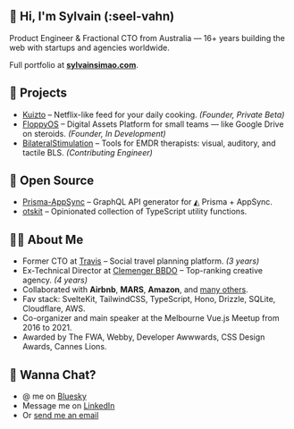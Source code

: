## 🖖 Hi, I'm Sylvain (:seel-vahn)

Product Engineer & Fractional CTO from Australia — 16+ years building the web with startups and agencies worldwide.

Full portfolio at **[sylvainsimao.com](https://sylvainsimao.com)**.

## 👾 Projects

- [Kuizto](https://kuizto.co) – Netflix-like feed for your daily cooking. *(Founder, Private Beta)*
- [FloppyOS](https://floppyos.com) – Digital Assets Platform for small teams — like Google Drive on steroids. *(Founder, In Development)*
- [BilateralStimulation](https://bilateralstimulation.io) – Tools for EMDR therapists: visual, auditory, and tactile BLS. *(Contributing Engineer)*

## 🧪 Open Source

- [Prisma-AppSync](https://prisma-appsync.vercel.app) – GraphQL API generator for ◭ Prisma + AppSync.
- [otskit](https://github.com/maoosi/otskit) – Opinionated collection of TypeScript utility functions.

## 👨‍💻 About Me

- Former CTO at [Travis](https://sylvainsimao.com/project/travis-travis/) – Social travel planning platform. *(3 years)*
- Ex-Technical Director at [Clemenger BBDO](https://www.clemengerbbdo.com.au/) – Top-ranking creative agency. *(4 years)*
- Collaborated with **Airbnb**, **MARS**, **Amazon**, and [many others](https://sylvainsimao.com).
- Fav stack: SvelteKit, TailwindCSS, TypeScript, Hono, Drizzle, SQLite, Cloudflare, AWS.
- Co-organizer and main speaker at the Melbourne Vue.js Meetup from 2016 to 2021.
- Awarded by The FWA, Webby, Developer Awwwards, CSS Design Awards, Cannes Lions.

## 💬 Wanna Chat?

- @ me on [Bluesky](https://bsky.app/profile/sylvainsimao.com)
- Message me on [LinkedIn](https://www.linkedin.com/in/sylvainsimao/)
- Or [send me an email](https://sylvainsimao.com/contact)
